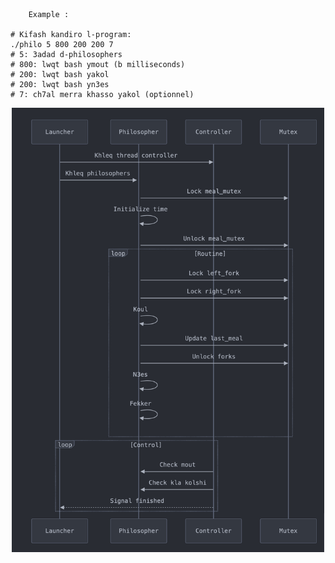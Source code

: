 ```
	Example :

# Kifash kandiro l-program:
./philo 5 800 200 200 7
# 5: 3adad d-philosophers
# 800: lwqt bash ymout (b milliseconds)
# 200: lwqt bash yakol
# 200: lwqt bash yn3es
# 7: ch7al merra khasso yakol (optionnel)
```

<div align="center">
    <img src="./img.png" alt="Description of image" width="500"/>
</div>
